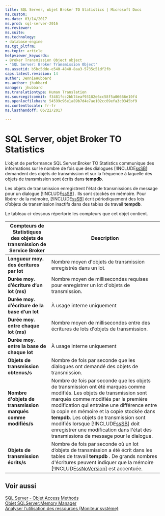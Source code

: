 ```yaml
---
title: SQL Server, objet Broker TO Statistics | Microsoft Docs
ms.custom: 
ms.date: 03/14/2017
ms.prod: sql-server-2016
ms.reviewer: 
ms.suite: 
ms.technology:
- database-engine
ms.tgt_pltfrm: 
ms.topic: article
helpviewer_keywords:
- Broker Transmission Object object
- 'SQL Server: Broker Transmission Object'
ms.assetid: b5bc5dde-e540-4848-8aa3-5735c51df2fb
caps.latest.revision: 14
author: JennieHubbard
ms.author: jhubbard
manager: jhubbard
ms.translationtype: Human Translation
ms.sourcegitcommit: f3481fcc2bb74eaf93182e6cc58f5a06666e10f4
ms.openlocfilehash: 54599c96e1a89b7d4e7ae102cc09efa3c0345bf9
ms.contentlocale: fr-fr
ms.lasthandoff: 06/22/2017

---
```

# <a name="sql-server-broker-to-statistics-object"></a>SQL Server, objet Broker TO Statistics
  L’objet de performance SQL Server:Broker TO Statistics communique des informations sur le nombre de fois que des dialogues [!INCLUDE[ssSB](../../includes/sssb-md.md)] demandent des objets de transmission et sur la fréquence à laquelle des objets de transmission sont écrits dans **tempdb**.  
  
 Les objets de transmission enregistrent l'état de transmissions de message pour un dialogue [!INCLUDE[ssSB](../../includes/sssb-md.md)] . Ils sont stockés en mémoire. Pour libérer de la mémoire, [!INCLUDE[ssSB](../../includes/sssb-md.md)] écrit périodiquement des lots d’objets de transmission inactifs dans des tables de travail **tempdb**.  
  
 Le tableau ci-dessous répertorie les compteurs que cet objet contient.  
  
|Compteurs de Statistiques des objets de transmission de Service Broker| Description|  
|----------------------------------------------|-----------------|  
|**Longueur moy. des écritures par lot**|Nombre moyen d'objets de transmission enregistrés dans un lot.|  
|**Durée moy. d’écriture d’un lot (ms)**|Nombre moyen de millisecondes requises pour enregistrer un lot d'objets de transmission.|  
|**Durée moy. d’écriture de la base d’un lot**|À usage interne uniquement|
|**Durée moy. entre chaque lot (ms)**|Nombre moyen de millisecondes entre des écritures de lots d'objets de transmission.|  
|**Durée moy. entre la base de chaque lot**|À usage interne uniquement| 
|**Objets de transmission obtenus/s**|Nombre de fois par seconde que les dialogues ont demandé des objets de transmission.|  
|**Nombre d'objets de transmission marqués comme modifiés/s**|Nombre de fois par seconde que les objets de transmission ont été marqués comme modifiés. Les objets de transmission sont marqués comme modifiés par la première modification qui entraîne une différence entre la copie en mémoire et la copie stockée dans **tempdb**. Les objets de transmission sont modifiés lorsque [!INCLUDE[ssSB](../../includes/sssb-md.md)] doit enregistrer une modification dans l'état des transmissions de message pour le dialogue.|  
|**Objets de transmission écrits/s**|Nombre de fois par seconde où un lot d’objets de transmission a été écrit dans les tables de travail **tempdb** . De grands nombres d'écritures peuvent indiquer que la mémoire [!INCLUDE[ssNoVersion](../../includes/ssnoversion-md.md)] est accentuée.|  
  
## <a name="see-also"></a>Voir aussi  
 [SQL Server - Objet Access Methods](../../relational-databases/performance-monitor/sql-server-access-methods-object.md)   
 [Objet SQLServer:Memory Manager](../../relational-databases/performance-monitor/sql-server-memory-manager-object.md)   
 [Analyser l’utilisation des ressources &#40;Moniteur système&#41;](../../relational-databases/performance-monitor/monitor-resource-usage-system-monitor.md)  
  
  
